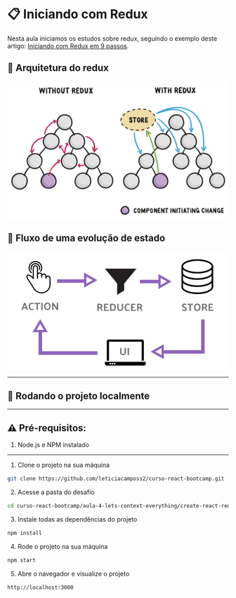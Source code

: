 # 📋 Iniciando com Redux

Nesta aula iniciamos os estudos sobre redux, seguindo o exemplo deste artigo: [Iniciando com Redux em 9 passos](https://medium.com/reactbrasil/iniciando-com-redux-c14ca7b7dcf).

## 🎡 Arquitetura do redux

![Arquitetura do redux](./src/assets/arquitetura-redux.png)

## 🎢 Fluxo de uma evolução de estado

![Fluxo de uma evolução de estado](./src/assets/fluxo-redux.png)

****

## 🚀 Rodando o projeto localmente

****

## ⚠️ Pré-requisitos:

1. Node.js e NPM instalado

****

1. Clone o projeto na sua máquina

```sh
git clone https://github.com/leticiacamposs2/curso-react-bootcamp.git
```

2. Acesse a pasta do desafio

```sh
cd curso-react-bootcamp/aula-4-lets-context-everything/create-react-redux
```

3. Instale todas as dependências do projeto

```sh
npm install
```

4. Rode o projeto na sua máquina

```sh
npm start
```

5. Abre o navegador e visualize o projeto

```sh
http://localhost:3000
```
